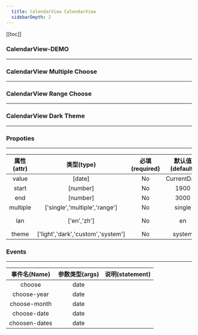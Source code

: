 ```yaml
---
  title: CalendarView CalendarView
  sidebarDepth: 2
---
```

  
[[toc]]

### CalendarView-DEMO
---
<fv-CalendarView>
</fv-CalendarView>

### CalendarView Multiple Choose
---
<fv-CalendarView multiple="multiple" lan="zh"></fv-CalendarView>

### CalendarView Range Choose
---
<fv-CalendarView multiple="range"></fv-CalendarView>

### CalendarView Dark Theme
---
<fv-CalendarView theme="dark"></fv-CalendarView>

### Propoties
---
| 属性(attr) |             类型(type)             | 必填(required) | 默认值(default) |    说明(statement)     |
|:----------:|:----------------------------------:|:--------------:|:---------------:|:----------------------:|
|   value    |               [date]               |       No       |   CurrentDate   |                        |
|   start    |              [number]              |       No       |      1900       |      Minium Year.      |
|    end     |              [number]              |       No       |      3000       |      Maxium Year.      |
|  multiple  |   ['single','multiple','range']    |       No       |     single      |                        |
|    lan     |            ['en','zh']             |       No       |       en        | CalendarView language. |
|   theme    | ['light','dark','custom','system'] |       No       |     system      |                        |

### Events
---
| 事件名(Name)  | 参数类型(args) | 说明(statement) |
|:-------------:|:--------------:|:---------------:|
|    choose     |      date      |                 |
|  choose-year  |      date      |                 |
| choose-month  |      date      |                 |
|  choose-date  |      date      |                 |
| choosen-dates |      date      |                 |